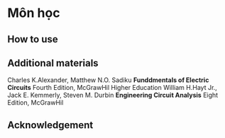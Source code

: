 # Môn học

## How to use

## Additional materials

Charles K.Alexander, Matthew N.O. Sadiku __Funddmentals of Electric Circuits__ Fourth Edition, McGrawHil Higher Education
William H.Hayt Jr., Jack E. Kemmerly, Steven M. Durbin __Engineering Circuit Analysis__ Eight Edition, McGrawHil

## Acknowledgement
